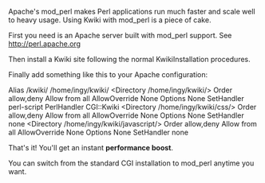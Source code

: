 Apache's mod_perl makes Perl applications run much faster and scale well to heavy usage. Using Kwiki with mod_perl is a piece of cake. 

First you need is an Apache server built with mod_perl support. See http://perl.apache.org

Then install a Kwiki site following the normal KwikiInstallation procedures.

Finally add something like this to your Apache configuration:

  Alias /kwiki/ /home/ingy/kwiki/
  <Directory /home/ingy/kwiki/>
      Order allow,deny
      Allow from all
      AllowOverride None
      Options None
      SetHandler perl-script
      PerlHandler CGI::Kwiki
  </Directory>
  <Directory /home/ingy/kwiki/css/>
      Order allow,deny
      Allow from all
      AllowOverride None
      Options None
      SetHandler none
  </Directory>
  <Directory /home/ingy/kwiki/javascript/>
      Order allow,deny
      Allow from all
      AllowOverride None
      Options None
      SetHandler none
  </Directory>

That's it! You'll get an instant **performance boost**.

You can switch from the standard CGI installation to mod_perl anytime you want.

